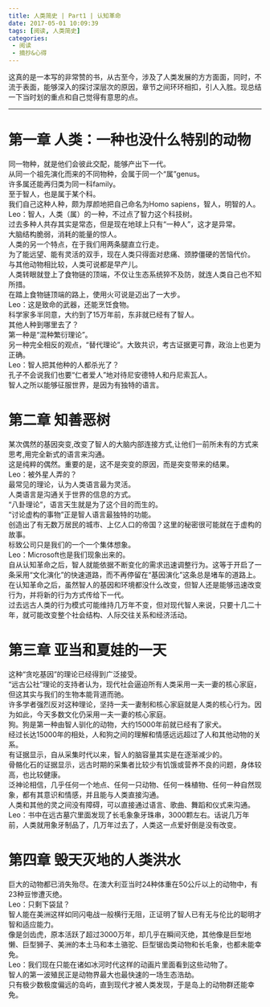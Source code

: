 ```yaml
---
title: 人类简史 | Part1 | 认知革命
date: 2017-05-01 10:09:39
tags: [阅读, 人类简史]
categories: 
 - 阅读
 - 摘抄&心得
---
```

这真的是一本写的非常赞的书，从古至今，涉及了人类发展的方方面面，同时，不流于表面，能够深入的探讨深层次的原因，章节之间环环相扣，引人入胜。现总结一下当时划的重点和自己觉得有意思的点。

---------------------------------------

# 第一章 人类：一种也没什么特别的动物  
同一物种，就是他们会彼此交配，能够产出下一代。  
从同一个祖先演化而来的不同物种，会属于同一个“属”genus。  
许多属还能再归类为同一科family。  
至于智人，也是属于某个科。  
我们自己这种人种，颇为厚颜地把自己命名为Homo sapiens，智人，明智的人。  
Leo：智人，人类（属）的一种，不过点了智力这个科技树。  
过去多种人共存其实是常态，但是现在地球上只有“一种人”，这才是异常。  
大脑结构脆弱，消耗的能量的惊人。  
人类的另一个特点，在于我们用两条腿直立行走。  
为了能远望、能有灵活的双手，现在人类只得面对悲痛、颈脖僵硬的苦恼代价。  
与其他动物相比较，人类可说都是早产儿。  
人类转眼就登上了食物链的顶端，不仅让生态系统猝不及防，就连人类自己也不知所措。  
在踏上食物链顶端的路上，使用火可说是迈出了一大步。  
Leo：这是致命的武器，还能烹饪食物。  
科学家多半同意，大约到了15万年前，东非就已经有了智人。  
其他人种到哪里去了？  
第一种是“混种繁衍理论”。  
另一种完全相反的观点，“替代理论”。大致共识，考古证据更可靠，政治上也更为正确。  
Leo：智人把其他种的人都杀光了？  
孔子不会说我们也要“仁者爱人”地对待尼安德特人和丹尼索瓦人。  
智人之所以能够征服世界，是因为有独特的语言。

# 第二章 知善恶树  
某次偶然的基因突变,改变了智人的大脑内部连接方式,让他们一前所未有的方式来思考,用完全新式的语言来沟通。  
这是纯粹的偶然。重要的是，这不是突变的原因，而是突变带来的结果。  
Leo：被外星人弄的？  
最常见的理论，认为人类语言最为灵活。  
人类语言是沟通关于世界的信息的方式。  
“八卦理论”，语言天生就是为了这个目的而生的。  
“讨论虚构的事物”正是智人语言最独特的功能。  
创造出了有无数万居民的城市、上亿人口的帝国？这里的秘密很可能就在于虚构的故事。  
标致公司只是我们的一个一个集体想象。  
Leo：Microsoft也是我们现象出来的。  
自从认知革命之后，智人就能依据不断变化的需求迅速调整行为。这等于开启了一条采用“文化演化”的快速道路，而不再停留在“基因演化”这条总是堵车的道路上。  
在认知革命之后，虽然智人的基因和环境都没什么改变，但智人还是能够迅速改变行为，并将新的行为方式传给下一代。  
过去远古人类的行为模式可能维持几万年不变，但对现代智人来说，只要十几二十年，就可能改变整个社会结构、人际交往关系和经济活动。

# 第三章 亚当和夏娃的一天  
这种“贪吃基因”的理论已经得到广泛接受。  
“远古公社”理论的支持者认为，现代社会逼迫所有人类采用一夫一妻的核心家庭，但这其实与我们的生物本能背道而驰。  
许多学者强烈反对这种理论，坚持一夫一妻制和核心家庭就是人类的核心行为。因为如此，今天多数文化仍采用一夫一妻的核心家庭。  
狗。狗是第一种由智人驯化的动物，大约15000年前就已经有了家犬。  
经过长达15000年的相处，人和狗之间的理解和情感远远超过了人和其他动物的关系。  
有证据显示，自从采集时代以来，智人的脑容量其实是在逐渐减少的。  
骨骼化石的证据显示，远古时期的采集者比较少有饥饿或营养不良的问题，身体较高，也比较健康。  
泛神论相信，几乎任何一个地点、任何一只动物、任何一株植物、任何一种自然现象，都有其意识和情感，并且能与人类直接沟通。  
人类和其他的灵之间没有障碍，可以直接通过语言、歌曲、舞蹈和仪式来沟通。  
Leo：书中在远古墓穴里面发现了长毛象象牙珠串，3000颗左右。话说几万年前，人类就用象牙制品了，几万年过去了，人类这一点爱好倒是没有改变。

# 第四章 毁天灭地的人类洪水  
巨大的动物都已消失殆尽。在澳大利亚当时24种体重在50公斤以上的动物中，有23种豆惨遭灭绝。  
Leo：只剩下袋鼠？  
智人能在美洲这样如同闪电战一般横行无阻，正证明了智人已有无与伦比的聪明才智和适应能力。  
像是剑齿虎，原本活跃了超过3000万年，却几乎在瞬间灭绝，其他像是巨型地懒、巨型狮子、美洲的本土马和本土骆驼、巨型锯齿类动物和长毛象，也都未能幸免。  
Leo：我们现在只能在诸如冰河时代这样的动画片里面看到这些动物了。  
智人的第一波殖民正是动物界最大也最快速的一场生态浩劫。  
只有极少数极度偏远的岛屿，直到现代才被人类发现，于是岛上的动物群还能幸免。  